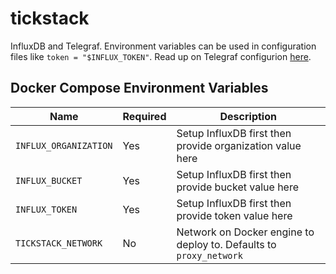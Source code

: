 # tickstack

InfluxDB and Telegraf. Environment variables can be used in configuration files like `token = "$INFLUX_TOKEN"`. Read up on Telegraf configurion [here](https://docs.influxdata.com/telegraf/v1.22/configuration/).

## Docker Compose Environment Variables

| Name | Required | Description
|---|---|---
| `INFLUX_ORGANIZATION` | Yes | Setup InfluxDB first then provide organization value here
| `INFLUX_BUCKET`       | Yes | Setup InfluxDB first then provide bucket value here
| `INFLUX_TOKEN`        | Yes | Setup InfluxDB first then provide token value here
| `TICKSTACK_NETWORK`   | No | Network on Docker engine to deploy to. Defaults to `proxy_network`